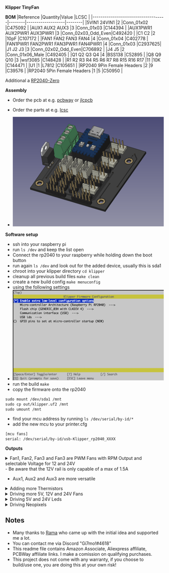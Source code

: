 **Klipper TinyFan**

**BOM**
|Reference                           |Quantity|Value              |LCSC    |
|------------------------------------|--------|-------------------|--------|
|5VIN1 24VIN1                        |2       |Conn_01x02         |C475092 |
|AUX1 AUX2 AUX3                      |3       |Conn_01x03         |C144394 |
|AUX1PWR1 AUX2PWR1 AUX3PWR1          |3       |Conn_02x03_Odd_Even|C492420 |
|C1 C2                               |2       |10pF               |C107172 |
|FAN1 FAN2 FAN3 FAN4                 |4       |Conn_01x04         |C402778 |
|FAN1PWR1 FAN2PWR1 FAN3PWR1 FAN4PWR1 |4       |Conn_01x03         |C2937625|
|J1 J2 J3                            |3       |Conn_02x02_Odd_Even|C706892 |
|J4 J5                               |2       |Conn_01x06_Male    |C492405 |
|Q1 Q2 Q3 Q4                         |4       |BSS138             |C52895  |
|Q8 Q9 Q10                           |3       |wsf3085            |C148428 |
|R1 R2 R3 R4 R5 R6 R7 R8 R15 R16 R17 |11      |10K                |C144471 |
|U1                                  |1       |L7812              |C105651 |
|RP2040 9Pin Female Headers          |2       |9                  |C39576  |
|RP2040 5Pin Female Headers          |1       |5                  |C50950  |

Additional a [RP2040-Zero](https://s.click.aliexpress.com/e/_DFCoOxH)

**Assembly**
- Order the pcb at e.g. [pcbway](https://www.pcbway.com/project/shareproject/Voron_TinyFan_Adapter_1928b94a.html) or [jlcpcb](https://jlcpcb.com/)
- Order the parts at e.g. [lcsc](https://www.lcsc.com/)

- ![PCB](Images/PCB.png)

**Software setup**

- ssh into your raspberry pi
- run `ls /dev` and keep the list open
- Connect the rp2040 to your raspberry while holding down the boot button
- run again `ls /dev` and look out for the added device, usually this is sda1
- chroot into your klipper directory `cd klipper`
- cleanup all previous build files `make clean`
- create a new build config `make menuconfig`
- using the following settings
- ![klipper](Images/klipper.png)
- run the build `make`
- copy the firmware onto the rp2040
```
sudo mount /dev/sda1 /mnt
sudo cp out/klipper.uf2 /mnt
sudo umount /mnt
```
- find your mcu address by running `ls /dev/serial/by-id/*`
- add the new mcu to your printer.cfg
```
[mcu fans]
serial: /dev/serial/by-id/usb-Klipper_rp2040_XXXX
```


**Outputs**
<details>
  <summary>
    Fan1, Fan2, Fan3 and Fan3 are PWM Fans with RPM Output and selectable Voltage for 12 and 24V
  </summary>

```
[fan_generic rp2040_fan1]
pin: fans:gpio0
tachometer_pin: ^fans:gpio7
hardware_pwm: true
cycle_time: 0.00004

[fan_generic rp2040_fan2]
pin: fans:gpio1
tachometer_pin: ^fans:gpio8
hardware_pwm: true
cycle_time: 0.00004

[fan_generic rp2040_fan2]
pin: fans:gpio2
tachometer_pin: ^fans:gpio9
hardware_pwm: true
cycle_time: 0.00004

[fan_generic rp2040_fan3]
pin: fans:gpio3
tachometer_pin: ^fans:gpio10
hardware_pwm: true
cycle_time: 0.00004
```
</details>
    - Be aware that the 12V rail is only capable of a max of 1.5A

- Aux1, Aux2 and Aux3 are more versatile
<details>
    <summary>Adding more Thermistors</summary>

![AUX1_THERMISTOR](Images/AUX1_THERMISTOR.png)

```
[temperature_sensor aux1]
sensor_type: NTC 100K beta 3950
sensor_pin: fans:gpio26
```
</details>

<details>
    <summary>Driving more 5V, 12V and 24V Fans</summary>

![AUX1_FAN_MOSFET](Images/AUX1_FAN_MOSFET.png)

Be aware that the 12V rail is only capable of a max of 1.5A

```
[fan_generic rp2040_aux1]
pin: fans:gpio4
hardware_pwm: true
cycle_time: 0.00004

[fan_generic rp2040_aux2]
pin: fans:gpio5
hardware_pwm: true
cycle_time: 0.00004

[fan_generic rp2040_aux2]
pin: fans:gpio6
hardware_pwm: true
cycle_time: 0.00004
```
</details>

<details>
    <summary>Driving 5V and 24V Leds</summary>

![AUX1_FAN_MOSFET](Images/AUX1_LEDS.png)

```
[output_pin aux1_light]
pin: fans:gpio4
pwm:true
shutdown_value: 0
value:0
cycle_time: 0.01

[output_pin aux2_light]
pin: fans:gpio5
pwm:true
shutdown_value: 0
value:0
cycle_time: 0.01

[output_pin aux3_light]
pin: fans:gpio6
pwm:true
shutdown_value: 0
value:0
cycle_time: 0.01


```
</details>

<details>
    <summary>Driving Neopixels</summary>

![AUX1_NEOPIXEL](Images/AUX1_NEOPIXEL.png)

```
[neopixel fan_neopixels]
pin: fans:gpio26
chain_count: 18
```
</details>

## Notes
- Many thanks to [Rama](https://github.com/Ramalama2) who came up with the initial idea and supported me a lot.
- You can contact me via Discord "Gi7mo!#4618"
- This readme file contains Amazon Associate, Aliexpress affiliate, PCBWay affiliate links. I make a comission on qualifying purchases.
- This project does not come with any warranty, if you choose to build/use one, you are doing this at your own risk!
